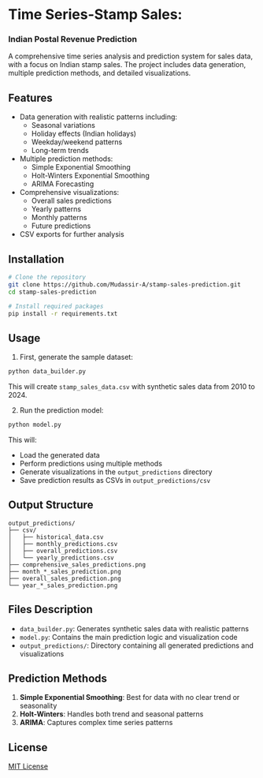 
# Time Series-Stamp Sales: 
### Indian Postal Revenue Prediction

A comprehensive time series analysis and prediction system for sales data, with a focus on Indian stamp sales. The project includes data generation, multiple prediction methods, and detailed visualizations.

## Features

- Data generation with realistic patterns including:
  - Seasonal variations
  - Holiday effects (Indian holidays)
  - Weekday/weekend patterns
  - Long-term trends
- Multiple prediction methods:
  - Simple Exponential Smoothing
  - Holt-Winters Exponential Smoothing
  - ARIMA Forecasting
- Comprehensive visualizations:
  - Overall sales predictions
  - Yearly patterns
  - Monthly patterns
  - Future predictions
- CSV exports for further analysis

## Installation

```bash
# Clone the repository
git clone https://github.com/Mudassir-A/stamp-sales-prediction.git
cd stamp-sales-prediction

# Install required packages
pip install -r requirements.txt
```

## Usage

1. First, generate the sample dataset:
```bash
python data_builder.py
```
This will create `stamp_sales_data.csv` with synthetic sales data from 2010 to 2024.

2. Run the prediction model:
```bash
python model.py
```
This will:
- Load the generated data
- Perform predictions using multiple methods
- Generate visualizations in the `output_predictions` directory
- Save prediction results as CSVs in `output_predictions/csv`

## Output Structure

```
output_predictions/
├── csv/
│   ├── historical_data.csv
│   ├── monthly_predictions.csv
│   ├── overall_predictions.csv
│   └── yearly_predictions.csv
├── comprehensive_sales_predictions.png
├── month_*_sales_prediction.png
├── overall_sales_prediction.png
└── year_*_sales_prediction.png
```

## Files Description

- `data_builder.py`: Generates synthetic sales data with realistic patterns
- `model.py`: Contains the main prediction logic and visualization code
- `output_predictions/`: Directory containing all generated predictions and visualizations

## Prediction Methods

1. **Simple Exponential Smoothing**: Best for data with no clear trend or seasonality
2. **Holt-Winters**: Handles both trend and seasonal patterns
3. **ARIMA**: Captures complex time series patterns

<!-- ## Contributing

Feel free to submit issues and enhancement requests! -->

## License

[MIT License](https://github.com/Mudassir-A/stamp-sales-prediction/blob/master/model.py)
